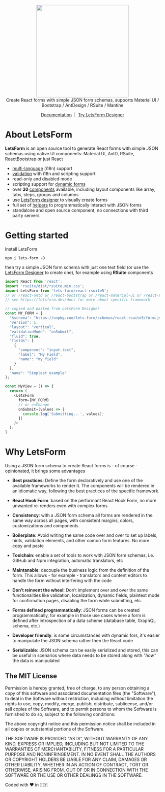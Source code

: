<p align="center">
  <img width="300" src="https://raw.githubusercontent.com/guidone/lets-form/main/scripts/assets/logo-ext%403x.png">
  <br/>
   Create React forms with simple JSON form schemas, supports Material UI / Bootstrap / AntDesign / RSuite / Mantine
</p>
<p align="center">
  <a href="https://letsform.dev">Documentation</a>
  &nbsp;|&nbsp;
  <a href="https://designer.letsform.dev">Try LetsForm Designer</a>
</p>

# About LetsForm
**LetsForm** is an open source tool to generate React forms with simple JSON schemas using native UI components: Material UI, AntD, RSuite, ReactBootstrap or just React

* [multi-language](https://letsform.dev/lets-form-designer/automatic-translations) (i18n) support
* [validation](https://letsform.dev/advanced/validation) with i18n and scripting support
* read-only and disabled mode
* scripting support for [dynamic forms](https://letsform.dev/advanced/transformers)
* over **30** [components](https://letsform.dev/components-matrix) available, including layout components like array, tabs, steps, groups and columns
* use [LetsForm designer](https://designer.letsform.dev) to visually create forms
* full set of [helpers](https://letsform.dev/advanced/helpers) to programmatically interact with JSON forms
* standalone and open source component, no connections with third party servers

# Getting started
Install LetsForm

```
npm i lets-form -D
```

then try a simple JSON form schema with just one text field (or use the [LetsForm Designer](https://designer.letsform.dev) to create one), for example using **RSuite** components

```js
import React from 'react';
import 'rsuite/dist/rsuite.min.css';
import LetsForm from 'lets-form/react-rsuite5';
// or /react-antd or /react-bootstrap or /react-material-ui or /react-mantine or /react
// see https://letsform.dev/docs for more about specific framework

// copied and pasted from LetsForm Designer
const MY_FORM = {
  "$schema": "https://unpkg.com/lets-form/schemas/react-rsuite5/form.json",
  "version": 1,
  "layout": "vertical",
  "validationMode": "onSubmit",
  "fluid": true,
  "fields": [
    {
      "component": "input-text",
      "label": "My Field",
      "name": "my_field"
    }
  ],
  "name": "Simplest example"
};

const MyView = () => {
  return (
    <LetsForm
      form={MY_FORM}
      // or onChange
      onSubmit=(values => {
        console.log('Submitting...', values);
      })
    />
  );
}
```

# Why LetsForm
Using a JSON form schema to create React forms is - of course - opinionated, it brings some advantages

- **Best practices**: Define the form declaratively and use one of the available frameworks to render it. The components will be rendered in an idiomatic way, following the best practices of the specific framework.

- **React Hook Form**: based on the performant React Hook Form, no more unwanted re-renders even with complex forms

- **Consistency**: with a JSON form schema all forms are rendered in the same way across all pages, with consistent margins, colors, customizations and components.

- **Boilerplate**: Avoid writing the same code over and over to set up labels, hints, validation elements, and other comon form features. No more copy and paste

- **Toolchain**: enable a set of tools to work with JSON form schemas, i.e. GitHub and Npm integration, automatic translators, etc

- **Maintanable**: decouple the business logic from the definition of the form. This allows - for example - translators and content editors to handle the form without interfering with the code

- **Don’t reinvent the wheel**: Don’t implement over and over the same functionalities like validation, localization, dynamic fields, plaintext mode for confirmation pages, disabling the form while submitting, etc.

- **Forms defined programmatically**: JSON forms can be created programmatically, for example in those use cases where a form is defined after introspection of a data scheme (database table, GraphQL schema, etc.)

- **Developer friendly**: is some circumstances with dynamic fors, it's easier to manipulate
  the JSON schema rather then the React code

- **Serializable**: JSON schema can be easily serialized and stored, this can be useful in scenarios where data needs to be stored along with *"how"* the data is manipulated

## The MIT License
Permission is hereby granted, free of charge, to any person obtaining a copy
of this software and associated documentation files (the "Software"), to deal in the Software without restriction, including without limitation the rights to use, copy, modify, merge, publish, distribute, sublicense, and/or sell copies of the Software, and to permit persons to whom the Software is furnished to do so, subject to the following conditions:

The above copyright notice and this permission notice shall be included in
all copies or substantial portions of the Software.

THE SOFTWARE IS PROVIDED "AS IS", WITHOUT WARRANTY OF ANY KIND, EXPRESS OR IMPLIED, INCLUDING BUT NOT LIMITED TO THE WARRANTIES OF MERCHANTABILITY, FITNESS FOR A PARTICULAR PURPOSE AND NONINFRINGEMENT. IN NO EVENT SHALL THE
AUTHORS OR COPYRIGHT HOLDERS BE LIABLE FOR ANY CLAIM, DAMAGES OR OTHER LIABILITY, WHETHER IN AN ACTION OF CONTRACT, TORT OR OTHERWISE, ARISING FROM, OUT OF OR IN CONNECTION WITH THE SOFTWARE OR THE USE OR OTHER DEALINGS IN THE SOFTWARE.

Coded with :heart: in :it:
